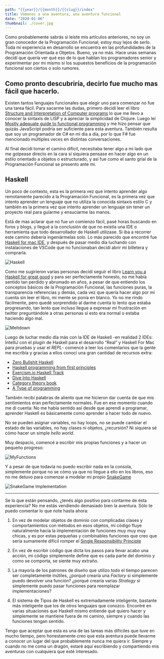 ```yaml
---
path: "{{year}}/{{month}}/{{slug}}/index"
title: Vámonos a una aventura, una aventura funcional
date: "2020-01-06"
thumbnail: ./cover.jpg
---
```


Como probablemente sabrás si leíste mis artículos anteriores, no soy un gran conocedor de la Programación Funcional, estoy muy lejos de serlo. Toda mi experiencia en desarrollo se encuentra en las profundidades de la Programación Orientada a Objetos. Bueno, ya no más. Hace unas semanas decidí que quería ver qué eso de lo que hablan los programadores senior y experimentar por mi mismo si los supuestos beneficios de la programación funcional son ciertos o solo rumores.

## Como pronto descubriría, decirlo fue mucho mas fácil que hacerlo.

Existen tantos lenguajes funcionales que elegir uno para comenzar no fue una tarea fácil. Para sacarme las dudas, primero decidí leer el libro [Structure and Interpretation of Computer programs](https://web.mit.edu/alexmv/6.037/sicp.pdf) lo que me llevo a conocer la sintaxis de LISP y a apreciar la simplicidad de Clojure. Luego leí [Mostly adequate guide to functional programming](https://mostly-adequate.gitbooks.io/mostly-adequate-guide/) y me hizo pensar que quizás JavaScript podría ser suficiente para esta aventura. También resulta que soy un programador de C# en mi día a día, por lo que F# fue mencionado múltiples veces en distintas conversaciones.

Al final decidí tomar el camino difícil, necesitaba tener algo a mi lado que me golpease directo en la cara si siquiera pensase en hacer algo en un estilo orientado a objetos o estructurado, y así fue como el santo grial de la Programación Funcional se presento ante mi.

## Haskell

Un poco de contexto, esta es la primera vez que intento aprender algo remotamente parecido a la Programación Funcional, es la primera vez que intento aprender un lenguaje que no utiliza la conocida sintaxis estilo C y también es la primera vez que intento aprender un lenguaje sin tener un proyecto real para guiarme y ensuciarme las manos.

Está de mas aclarar que no fue un comienzo fácil, pasé horas buscando en foros y blogs, y llegué a la conclusión de que no existía una IDE o herramienta que todo desarrollador de Haskell utilizase. Si iba a recorrer este camino debería ingeniármelas solo. Lo más parecido que encontré fue [Haskell for mac IDE](http://haskellformac.com/), y después de pasar medio día luchando con instalaciones de VSCode que no funcionaban decidí abrir mi billetera y comprarla.

![Haskell](https://thepracticaldev.s3.amazonaws.com/i/72lqto1aiijvmcwbr5z5.jpg)

Como me sugirieron varias personas decidí seguir el libro [Learn you a Haskell for great good](http://learnyouahaskell.com/) y para ser perfectamente honesto, no me había sentido tan perdido y abrumado en años, a pesar de que entiendo los conceptos básicos de la Programación Funcional, las funciones puras, la transparencia referencias y demás, cada vez que quería hacer algo por mi cuenta sin leer el libro, mi mente se ponía en blanco. Yo no me rindo fácilmente, pero quedé sorprendido al darme cuenta lo lento que estaba progresando, tan lento que incluso llegue a expresar mi frustración en twitter preguntándole a otras personas si esto era normal o estaba haciendo algo mal.

![Meltdown](https://thepracticaldev.s3.amazonaws.com/i/z81liau0yfay0rhjtlz6.png)

Luego de luchar medio día más con la IDE de Haskell -en realidad 2 IDEs: IntelliJ con el plugin de Haskell para el desarrollo “Real” y Haskell For Mac para pruebas y usar el _REPL_- comencé a leer los comentarios que la gente me escribía y gracias a ellos conocí una gran cantidad de recursos extra:

- [Zero Bullshit Haskell](https://github.com/alpacaaa/zero-bullshit-haskell)
- [Haskell programming from first principles](https://haskellbook.com/)
- [Exercism.io Haskell Track](https://exercism.io/tracks/haskell)
- [Dive Into Haskell](https://github.com/politrons/Dive_into_Haskell)
- [Category theory book](https://bartoszmilewski.com/)
- [A Type of programming](https://atypeofprogramming.com/)

También recibí palabras de aliento que me hicieron dar cuenta de que mis sentimientos eran perfectamente normales. Fue en ese momento cuando me di cuenta: No me había sentido así desde que aprendí a programar, aprender Haskell es básicamente como aprender a hacer todo de nuevo.

No se pueden asignar variables, no hay loops, no se puede cambiar el estado de las variables, no hay clases ni objetos, ¿recursión? Ni siquiera sé cómo hacer un simple _hello world_.

Muy despacio, comencé a escribir mis propias funciones y a hacer un pequeño progreso:

![MyFunctions](https://thepracticaldev.s3.amazonaws.com/i/u2uzndrny114btn7baj6.png)

Y a pesar de que todavía no puedo escribir nada en la consola, simplemente porque no se cómo ya que no llegue a ello en los libros, eso no me detuvo para comenzar a modelar mi propio [SnakeGame](https://elgoog.im/snake/)

![SnakeGame Implementation](https://thepracticaldev.s3.amazonaws.com/i/nsbpocena561oan3zbj1.png)

---

Se lo que están pensando, ¿tenés algo positivo para contarme de ésta experiencia? No me estás vendiendo demasiado bien la aventura. Sólo te puedo comentar lo que note hasta ahora:

1. En vez de modelar objetos de dominio con complicadas clases y comportamientos con métodos en esos objetos, mi código fluye naturalmente hacia la implementación de funciones muy muy muy chicas, y es por estas pequeñas y combinables funciones que creo que sería sumamente difícil romper el [Single Responsibility Principle](https://en.wikipedia.org/wiki/Single_responsibility_principle)

2. En vez de escribir código que dicta los pasos para llevar acabo una acción, mi código simplemente define que es cada parte del dominio y como se comporta, se siente muy extraño.

3. La mayoría de los patrones de diseño que utilizo todo el tiempo parecen ser completamente inútiles, ¿porqué crearía una _Factory_ si simplemente puedo devolver una función? ¿porqué crearía varias _Strategy_ si simplemente puedo pasar funciones para reemplazar implementaciones?

4. El sistema de Tipos de Haskell es extremadamente inteligente, bastante más inteligente que los de otros lenguajes que conozco. Encontré en varias situaciones que Haskell mismo entiende qué quiero hacer y simplemente se mantiene fuera de mi camino, siempre y cuando las funciones tengan sentido.

Tengo que aceptar que esta es una de las tareas más difíciles que tuve en mucho tiempo, pero honestamente creo que esta aventura puede llevarme a conocer un lugar del que probablemente nunca me quiera ir. Siempre y cuando no me coma un dragón, estaré aquí escribiendo y compartiendo mis aventuras con cualquiera que esté interesado.
